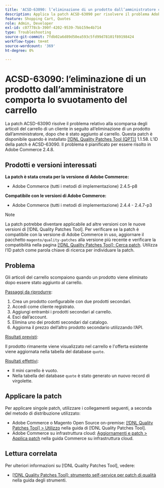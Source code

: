 ```yaml
---
title: 'ACSD-63090: l’eliminazione di un prodotto dall’amministratore comporta lo svuotamento del carrello'
description: Applica la patch ACSD-63090 per risolvere il problema Adobe Commerce relativo alla scomparsa degli articoli del carrello di un cliente in seguito all’eliminazione di un prodotto dopo che è stato aggiunto al carrello.
feature: Shopping Cart, Quotes
role: Admin, Developer
exl-id: c07778cb-390f-4202-9539-7bb159e4b714
type: Troubleshooting
source-git-commit: 7fdb02a6d89d50ea593c5fd99d78101f89198424
workflow-type: tm+mt
source-wordcount: '369'
ht-degree: 0%

---
```


# ACSD-63090: l’eliminazione di un prodotto dall’amministratore comporta lo svuotamento del carrello

La patch ACSD-63090 risolve il problema relativo alla scomparsa degli articoli del carrello di un cliente in seguito all’eliminazione di un prodotto dall’amministratore, dopo che è stato aggiunto al carrello. Questa patch è disponibile quando è installato [[!DNL Quality Patches Tool (QPT)]](/help/tools/quality-patches-tool/quality-patches-tool-to-self-serve-quality-patches.md) 1.1.58. L’ID della patch è ACSD-63090. Il problema è pianificato per essere risolto in Adobe Commerce 2.4.8.

## Prodotti e versioni interessati

**La patch è stata creata per la versione di Adobe Commerce:**

* Adobe Commerce (tutti i metodi di implementazione) 2.4.5-p8

**Compatibile con le versioni di Adobe Commerce:**

* Adobe Commerce (tutti i metodi di implementazione) 2.4.4 - 2.4.7-p3

>[!NOTE]
>
>La patch potrebbe diventare applicabile ad altre versioni con le nuove versioni di [!DNL Quality Patches Tool]. Per verificare se la patch è compatibile con la versione di Adobe Commerce in uso, aggiornare il pacchetto `magento/quality-patches` alla versione più recente e verificare la compatibilità nella pagina [[!DNL Quality Patches Tool]: Cerca patch](https://experienceleague.adobe.com/tools/commerce-quality-patches/index.html). Utilizza l’ID patch come parola chiave di ricerca per individuare la patch.

## Problema

Gli articoli del carrello scompaiono quando un prodotto viene eliminato dopo essere stato aggiunto al carrello.

<u>Passaggi da riprodurre</u>:

1. Crea un prodotto configurabile con due prodotti secondari.
1. Accedi come cliente registrato.
1. Aggiungi entrambi i prodotti secondari al carrello.
1. Esci dall’account.
1. Elimina uno dei prodotti secondari dal catalogo.
1. Aggiorna il prezzo dell’altro prodotto secondario utilizzando l’API.

<u>Risultati previsti</u>:

Il prodotto rimanente viene visualizzato nel carrello e l&#39;offerta esistente viene aggiornata nella tabella del database `quote`.

<u>Risultati effettivi</u>:

* Il mini carrello è vuoto.
* Nella tabella del database `quote` è stato generato un nuovo record di virgolette.

## Applicare la patch

Per applicare singole patch, utilizzare i collegamenti seguenti, a seconda del metodo di distribuzione utilizzato:

* Adobe Commerce o Magento Open Source on-premise: [[!DNL Quality Patches Tool] > Utilizzo](/help/tools/quality-patches-tool/usage.md) nella guida di [!DNL Quality Patches Tool].
* Adobe Commerce su infrastruttura cloud: [Aggiornamenti e patch > Applica patch](https://experienceleague.adobe.com/docs/commerce-cloud-service/user-guide/develop/upgrade/apply-patches.html) nella guida Commerce su infrastruttura cloud.

## Lettura correlata

Per ulteriori informazioni su [!DNL Quality Patches Tool], vedere:

* [[!DNL Quality Patches Tool]: strumento self-service per patch di qualità](/help/tools/quality-patches-tool/quality-patches-tool-to-self-serve-quality-patches.md) nella guida degli strumenti.
